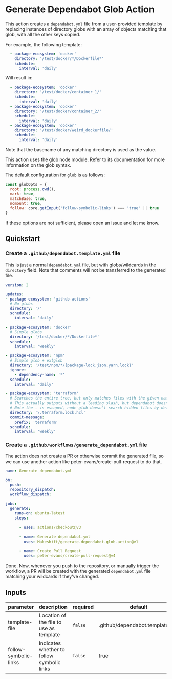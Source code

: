 # Generate Dependabot Glob Action

This action creates a `dependabot.yml` file from a user-provided template by replacing instances of directory globs with an array of objects matching that glob, with all the other keys copied.

For example, the following template:

```yaml
  - package-ecosystem: 'docker'
    directory: '/test/docker/*/Dockerfile*'
    schedule:
      interval: 'daily'
```

Will result in:

```yaml
  - package-ecosystem: 'docker'
    directory: '/test/docker/container_1/'
    schedule:
      interval: 'daily'
  - package-ecosystem: 'docker'
    directory: '/test/docker/container_2/'
    schedule:
      interval: 'daily'
  - package-ecosystem: 'docker'
    directory: '/test/docker/weird_dockerfile/'
    schedule:
      interval: 'daily'
```

Note that the basename of any matching directory is used as the value.

This action uses the [glob](https://www.npmjs.com/package/glob) node module. Refer to its documentation for more information on the glob syntax.

The default configuration for `glob` is as follows:

```js
const globOpts = {
  root: process.cwd(),
  mark: true,
  matchBase: true,
  nomount: true,
  follow: core.getInput('follow-symbolic-links') === 'true' || true
}
```

If these options are not sufficient, please open an issue and let me know.

## Quickstart

### Create a `.github/dependabot.template.yml` file

This is just a normal `dependabot.yml` file, but with globs/wildcards in the `directory` field.
Note that comments will not be transferred to the generated file.

  ```yaml
version: 2

updates:
  - package-ecosystem: 'github-actions'
    # No globs
    directory: '/'
    schedule:
      interval: 'daily'

  - package-ecosystem: 'docker'
    # Simple globs
    directory: '/test/docker/*/Dockerfile*'
    schedule:
      interval: 'weekly'

  - package-ecosystem: 'npm'
    # Simple glob + extglob
    directory: '/test/npm/*/{package-lock.json,yarn.lock}'
    ignore:
      - dependency-name: '*'
    schedule:
      interval: 'daily'

  - package-ecosystem: 'terraform'
    # Searches the entire tree, but only matches files with the given name
    # This actually outputs without a leading slash, but dependabot doesn't seem to care
    # Note the . is escaped, node-glob doesn't search hidden files by default
    directory: '\.terraform.lock.hcl'
    commit-message:
      prefix: 'terraform'
    schedule:
      interval: 'weekly'

  ```

### Create a `.github/workflows/generate_dependabot.yml` file

The action does not create a PR or otherwise commit the generated file, so we can use another action like peter-evans/create-pull-request to do that.

```yaml
name: Generate dependabot.yml

on:
  push:
  repository_dispatch:
  workflow_dispatch:

jobs:
  generate:
    runs-on: ubuntu-latest
    steps:
      
      - uses: actions/checkout@v3
        
      - name: Generate dependabot.yml
        uses: Makeshift/generate-dependabot-glob-action@v1

      - name: Create Pull Request
        uses: peter-evans/create-pull-request@v4
```

Done. Now, whenever you push to the repository, or manually trigger the workflow, a PR will be created with the generated `dependabot.yml` file matching your wildcards if they've changed.

<!-- action-docs-inputs -->
## Inputs

| parameter | description | required | default |
| --- | --- | --- | --- |
| template-file | Location of the file to use as template | `false` | .github/dependabot.template.yml |
| follow-symbolic-links | Indicates whether to follow symbolic links | `false` | true |
<!-- action-docs-inputs -->

<!-- action-docs-outputs -->

<!-- action-docs-outputs -->
